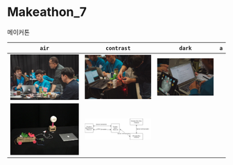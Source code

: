 # Makeathon_7
메이커톤 


| `air` | `contrast` | `dark` | `a` |
| --- | --- | --- | --- |
| ![air skin](images/p1.jpg) | ![contrast skin](images/p2.jpg) | ![dark skin](images/p3.jpg) |
![dark skin](images/output.jpeg) |![air skin](images/tourbus.png)
